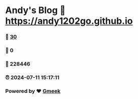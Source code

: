 # Andy's Blog :link: https://andy1202go.github.io 
### :page_facing_up: [30](https://andy1202go.github.io/tag.html) 
### :speech_balloon: 0 
### :hibiscus: 228446 
### :alarm_clock: 2024-07-11 15:17:11 
### Powered by :heart: [Gmeek](https://github.com/Meekdai/Gmeek)
